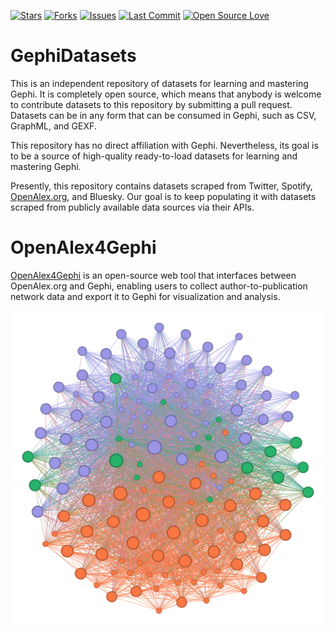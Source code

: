 [![Stars](https://img.shields.io/github/stars/Ifeanyi55/GephiDatasets?style=social)](https://github.com/Ifeanyi55/GephiDatasets/stargazers)
[![Forks](https://img.shields.io/github/forks/Ifeanyi55/GephiDatasets?style=social)](https://github.com/Ifeanyi55/GephiDatasets/network/members)
[![Issues](https://img.shields.io/github/issues/Ifeanyi55/GephiDatasets)](https://github.com/Ifeanyi55/GephiDatasets/issues)
[![Last Commit](https://img.shields.io/github/last-commit/Ifeanyi55/GephiDatasets)](https://github.com/Ifeanyi55/GephiDatasets/commits/main)
[![Open Source Love](https://badges.frapsoft.com/os/v1/open-source.svg?v=103)](https://github.com/Ifeanyi55/GephiDatasets)

# **GephiDatasets**
This is an independent repository of datasets for learning and mastering Gephi. It is completely open source, which means that anybody is welcome to contribute datasets to this repository by submitting a pull request. 
Datasets can be in any form that can be consumed in Gephi, such as CSV, GraphML, and GEXF. 

This repository has no direct affiliation with Gephi. Nevertheless, its goal is to be a source of high-quality ready-to-load datasets for learning and mastering Gephi.

Presently, this repository contains datasets scraped from Twitter, Spotify, [OpenAlex.org](https://openalex.org/), and Bluesky. Our goal is to keep populating it with datasets scraped from publicly available data sources via their APIs.

# **OpenAlex4Gephi**

[OpenAlex4Gephi](https://github.com/Ifeanyi55/OpenAlex4Gephi) is an open-source web tool that interfaces between OpenAlex.org and Gephi, enabling users to collect author-to-publication network data and export it to Gephi for visualization and analysis.

![Gephi Graph](internet_kg.png)
